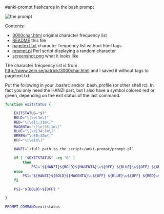 #anki-prompt
flashcards in the bash prompt

![the prompt](https://github.com/linse/anki-prompt/blob/master/screenshot.png)

Contents:

* [3000char.html](https://github.com/linse/anki-prompt/blob/master/3000char.html) original character frequency list
* [README](https://github.com/linse/anki-prompt/blob/master/README) this file
* [pagetext.txt](https://github.com/linse/anki-prompt/blob/master/pagetext.txt) character frequency list without html tags
* [prompt.pl](https://github.com/linse/anki-prompt/blob/master/prompt.pl) Perl script displaying a random character
* [screenshot.png](https://github.com/linse/anki-prompt/blob/master/screenshot.png) what it looks like

The character frequency list is from http://www.zein.se/patrick/3000char.html and I saved it without tags to pagetext.txt.

Put the following in your .bashrc and/or .bash_profile (or other shell rc).
In fact you only need the HANZI part, but I also have a symbol colored red or green, depending on the exit status of the last command.


``` bash
function exitstatus {

	EXITSTATUS="$?"
	BOLD="\[\e[1m\]"
	RED="\[\e[1;31m\]"
	MAGENTA="\[\e[35;1m\]"
	BLUE="\[\e[34;1m\]"
	GREEN="\e[0;32m\]"
	OFF="\[\e[m\]"

	HANZI=`<full path to the script>/anki-prompt/prompt.pl`

	if [ "$EXITSTATUS" -eq "0" ]
		then
			PS1="${HANZI}${BOLD}${MAGENTA}\u${OFF} ${BLUE}\w${OFF} ${GREEN}☠${OFF} "
	else
		PS1="${HANZI}${BOLD}${MAGENTA}\u${OFF} ${BLUE}\w${OFF} ${RED}☠${OFF} "
	fi

	PS2="${BOLD}>${OFF} "

}

PROMPT_COMMAND=exitstatus
```

